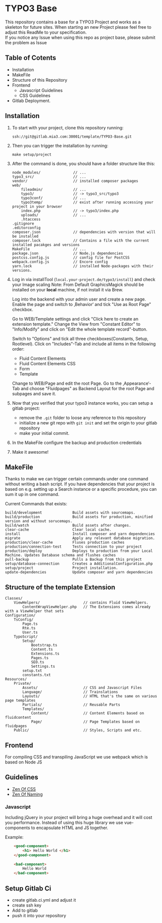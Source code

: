 # TYPO3 Base

This repository contains a base for a TYPO3 Project and works as a skeleton for future sites.
When starting an new Project please feel free to adjust this ReadMe to your specification.  
If you notice any Issue when using this repo as project base, please submit the problem as Issue

## Table of Cotents
- Installation
- MakeFile
- Structure of this Repository
- Frontend
    - Javascript Guidelines
    - CSS Guidelines
- Gitlab Deployment.


## Installation

1. To start with your project, clone this repository running:

    ```
    ssh://git@gitlab.mia3.com:30001/template/TYPO3-Base.git
    ```
2. Then you can trigger the installation by running: 

    ```
    make setup/project
    ```

3. After the command is done, you should have a folder structure like this:
    ```
    node_modules/               // ...
    typo3_src/                  // ...
    vendor/                     // installed composer packages
    web/ 
        fileadmin/              // ...
        typo3/                  // -> typo3_src/typo3
        typo3conf/              // ...
        typo3temp/              // exist after running accessing your project in your browser 
        index.php               // -> typo3/index.php
        uploads/                // ...
        .htaccess
    .gitignore
    .editorconfig
    composer.json               // dependencies with version that will be installed
    composer.lock               // Contains a file with the current installed pacakges and versions
    MakeFile                    // ...       
    package.json                // Node.js dependencies
    postcss.config.js           // config file for PostCSS
    webpack.config.js           // Encore config
    yarn.lock                   // installed Node-packages with their versions.
    ```

4.  Log in via installTool (`local.your-project.de/typo3/install`) and check your Image scaling Note: From Default GraphicsMagick should be installed on your **local** machine, if not install it via Brew.
   
    Log into the backend with your admin user and create a new page. Enable the page and switch to ‚Behavior‘ and tick "Use as Root Page" checkbox.
    
    Go to WEB/Template settings and click "Click here to create an extension template."
    Change the View from "Constant Editor" to "Info/Modify" and click on "Edit the whole template record"-button.
        
    Switch to "Options" and tick all three checkboxes(Constants, Setup, Rootlevel). Click on
    "Includes"-Tab and include all items in the following order:         
    - Fluid Content Elements
    - Fluid Content Elements CSS
    - Form
    - Template
        
    Change to WEB/Page and edit the root Page. Go to the ‚Appearance‘-Tab and choose "Fluidpages" as Backend Layout for the root Page and subpages and save it.

5. Now that you verified that your typo3 instance works, you can setup a gitlab project:
    - remove the `.git` folder to loose any reference to this repository 
    - initialize a new git repo with `git init`  and set the origin to your gitlab repository
    - make your initial commit.

6. In the MakeFile configure the backup and production credentials

7. Make it awesome! 

## MakeFile

Thanks to make we can trigger certain commands under one command without writing a bash script.
If you have dependencies that your project is based on e.g. setting up a Search instance or a specific procedure, you can sum it up in one command.

Current Commands that exists:
```
build/development              Build assets with sourcemaps.
build/production               Build assets for production, minified version and without sorucemaps.
build/watch                    Build assets after changes.
clear-cache                    Clear local cache.
install                        Install composer and yarn dependencies
migrate                        Apply any relevant database migration.
production/clear-cache         Fluses production caches
production/connection-test     Tests connection to your project
production/deploy              Deploys to production from your Local Machine. Updates Database schema and flushes caches
pull-backup                    Pulls a Backup from this project
setup/database-connection      Creates a AdditionalConfiguration.php
setup/project                  Project installation.
update-dependencies            Update composer and yarn dependencies

```
 
## Structure of the template Extension

```
Classes/
    ViewHelpers/                    // contains Fluid ViewHelpers.
        ContentWrapViewHelper.php   // The Extensions comes already with a ViewHelper that sets
Configuration/
    TsConfig/
        Page.ts
        Rte.ts
        User.ts
    TypoScript/
        Setup/
            Bootstrap.ts
            Content.ts
            Extensions.ts
            Pages.ts
            SEO.ts
            Settings.ts
        setup.txt
        constants.txt
Resources/
    Private/
        Assets/                     // CSS and Javascript Files
        Language/                   // Trainslations
        Layouts/                    // HTML that's the same on various page templates
        Partials/                   // Reusable Parts
        Templates/
            Content/                // Content Elements based on fluidcontent
            Page/                   // Page Templates based on fluidpages
    Public/                         // Styles, Scripts and etc.
```

## Frontend

For compiling CSS and transpiling JavaScript we use webpack which is based on Node JS

## Guidelines

* [Zen Of CSS](http://gitlab.mia3.com:30000/snippets/4)
* [Zen Of Naming](http://gitlab.mia3.com:30000/snippets/5)


### Javascript

Including jQuery in your project will bring a huge overhead and it will cost you performance.
Instead of using this huge library we use vue-components to encapsulate HTML and JS together. 


Example:
```html
    <good-component>
        <h1> Hello World </h1>
    </good-component>
    
    <bad-component>
        Hello World 
    </bad-component>
```

## Setup Gitlab Ci

- create gitlab.ci.yml and adjust it 
- create ssh key 
- Add to gitlab
- push it into your repository 
